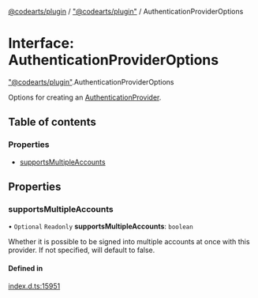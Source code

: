 [@codearts/plugin](../README.md) / ["@codearts/plugin"](../modules/_codearts_plugin_.md) / AuthenticationProviderOptions

# Interface: AuthenticationProviderOptions

["@codearts/plugin"](../modules/_codearts_plugin_.md).AuthenticationProviderOptions

Options for creating an [AuthenticationProvider](codearts_plugin_.AuthenticationProvider.md).

## Table of contents

### Properties

- [supportsMultipleAccounts](codearts_plugin_.AuthenticationProviderOptions.md#supportsmultipleaccounts)

## Properties

### supportsMultipleAccounts

• `Optional` `Readonly` **supportsMultipleAccounts**: `boolean`

Whether it is possible to be signed into multiple accounts at once with this provider.
If not specified, will default to false.

#### Defined in

[index.d.ts:15951](https://github.com/huaweicloud/cloudide-plugin-api/blob/03b481c/index.d.ts#L15951)
